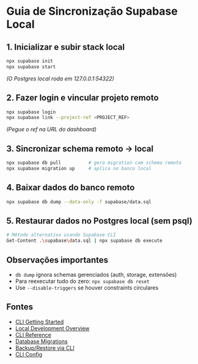 # Guia de Sincronização Supabase Local

## 1. Inicializar e subir stack local

```bash
npx supabase init
npx supabase start
```

*(O Postgres local roda em 127.0.0.1:54322)*

## 2. Fazer login e vincular projeto remoto

```bash
npx supabase login
npx supabase link --project-ref <PROJECT_REF>
```

*(Pegue o ref na URL do dashboard)*

## 3. Sincronizar schema remoto → local

```bash
npx supabase db pull          # gera migration com schema remoto
npx supabase migration up     # aplica no banco local
```

## 4. Baixar dados do banco remoto

```bash
npx supabase db dump --data-only -f supabase/data.sql
```

## 5. Restaurar dados no Postgres local (sem psql)

```bash
# Método alternativo usando Supabase CLI
Get-Content .\supabase\data.sql | npx supabase db execute
```

## Observações importantes

- `db dump` ignora schemas gerenciados (auth, storage, extensões)
- Para reexecutar tudo do zero: `npx supabase db reset`
- Use `--disable-triggers` se houver constraints circulares

## Fontes

- [CLI Getting Started](https://supabase.com/docs/guides/local-development/cli/getting-started)
- [Local Development Overview](https://supabase.com/docs/guides/local-development/overview)
- [CLI Reference](https://supabase.com/docs/reference/cli/introduction)
- [Database Migrations](https://supabase.com/docs/guides/deployment/database-migrations)
- [Backup/Restore via CLI](https://supabase.com/docs/guides/platform/migrating-within-supabase/backup-restore)
- [CLI Config](https://supabase.com/docs/guides/cli/config)
